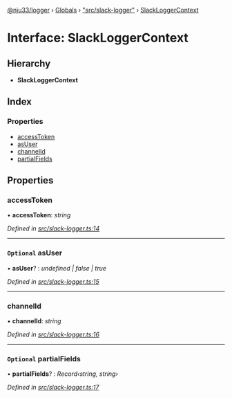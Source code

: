 [@nju33/logger](../README.md) › [Globals](../globals.md) › ["src/slack-logger"](../modules/_src_slack_logger_.md) › [SlackLoggerContext](_src_slack_logger_.slackloggercontext.md)

# Interface: SlackLoggerContext

## Hierarchy

* **SlackLoggerContext**

## Index

### Properties

* [accessToken](_src_slack_logger_.slackloggercontext.md#accesstoken)
* [asUser](_src_slack_logger_.slackloggercontext.md#optional-asuser)
* [channelId](_src_slack_logger_.slackloggercontext.md#channelid)
* [partialFields](_src_slack_logger_.slackloggercontext.md#optional-partialfields)

## Properties

###  accessToken

• **accessToken**: *string*

*Defined in [src/slack-logger.ts:14](https://github.com/nju33/logger/blob/4563674/src/slack-logger.ts#L14)*

___

### `Optional` asUser

• **asUser**? : *undefined | false | true*

*Defined in [src/slack-logger.ts:15](https://github.com/nju33/logger/blob/4563674/src/slack-logger.ts#L15)*

___

###  channelId

• **channelId**: *string*

*Defined in [src/slack-logger.ts:16](https://github.com/nju33/logger/blob/4563674/src/slack-logger.ts#L16)*

___

### `Optional` partialFields

• **partialFields**? : *Record‹string, string›*

*Defined in [src/slack-logger.ts:17](https://github.com/nju33/logger/blob/4563674/src/slack-logger.ts#L17)*

